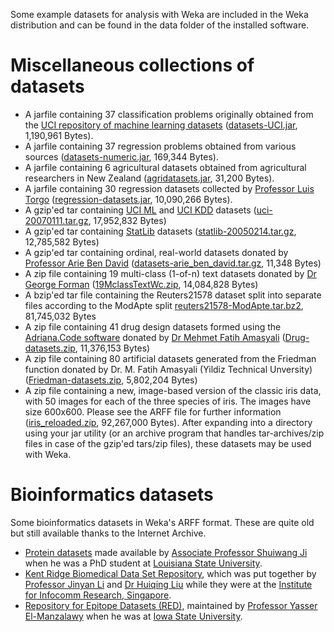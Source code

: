 Some example datasets for analysis with Weka are included in the Weka distribution and can be found in the data folder of the installed software.

# Miscellaneous collections of datasets

* A jarfile containing 37 classification problems originally obtained from the [UCI repository of machine learning datasets](https://www.ics.uci.edu/~mlearn/mlrepository.html) ([datasets-UCI.jar](https://prdownloads.sourceforge.net/weka/datasets-UCI.jar), 1,190,961 Bytes).
* A jarfile containing 37 regression problems obtained from various sources ([datasets-numeric.jar](https://prdownloads.sourceforge.net/weka/datasets-numeric.jar), 169,344 Bytes).
* A jarfile containing 6 agricultural datasets obtained from agricultural researchers in New Zealand ([agridatasets.jar](https://www.cs.waikato.ac.nz/~ml/weka/agridatasets.jar), 31,200 Bytes).
* A jarfile containing 30 regression datasets collected by [Professor Luis Torgo](https://web.cs.dal.ca/~ltorgo/) ([regression-datasets.jar](https://prdownloads.sourceforge.net/weka/regression-datasets.jar), 10,090,266 Bytes).
* A gzip'ed tar containing [UCI ML](https://www.ics.uci.edu/~mlearn/MLRepository.html) and [UCI KDD](https://kdd.ics.uci.edu/) datasets ([uci-20070111.tar.gz](https://prdownloads.sourceforge.net/weka/uci-20070111.tar.gz), 17,952,832  Bytes)
* A gzip'ed tar containing [StatLib](http://lib.stat.cmu.edu/datasets/) datasets ([statlib-20050214.tar.gz](https://prdownloads.sourceforge.net/weka/statlib-20050214.tar.gz), 12,785,582 Bytes)
*  A gzip'ed tar containing ordinal, real-world datasets donated by [Professor Arie Ben David](https://www.hit.ac.il/en/faculty_staff/Arie_Ben_David) ([datasets-arie_ben_david.tar.gz](https://prdownloads.sourceforge.net/weka/datasets-arie_ben_david.tar.gz), 11,348 Bytes)
* A zip file containing 19 multi-class (1-of-n) text datasets donated by [Dr George Forman](https://www.linkedin.com/in/gforman44/) ([19MclassTextWc.zip](https://prdownloads.sourceforge.net/weka/19MclassTextWc.zip?download), 14,084,828 Bytes)
* A bzip'ed tar file containing the Reuters21578 dataset split into separate files according to the ModApte split [reuters21578-ModApte.tar.bz2](https://prdownloads.sourceforge.net/weka/reuters21578-ModApte.tar.bz2?download), 81,745,032 Bytes
* A zip file containing 41 drug design datasets formed using the [Adriana.Code software](https://www.mn-am.com/products/adrianacode) donated by [Dr Mehmet Fatih Amasyali](https://avesis.yildiz.edu.tr/amasyali/) ([Drug-datasets.zip](https://downloads.sourceforge.net/weka/Drug-datasets.zip?use_mirror=internode), 11,376,153 Bytes)
* A zip file containing 80 artificial datasets generated from the Friedman function donated by Dr. M. Fatih Amasyali (Yildiz Technical Unversity) ([Friedman-datasets.zip](https://downloads.sourceforge.net/weka/Friedman-datasets.zip?use_mirror=transact), 5,802,204 Bytes)
* A zip file containing a new, image-based version of the classic iris data, with 50 images for each of the three species of iris. The images have size 600x600. Please see the ARFF file for further information ([iris_reloaded.zip](https://downloads.sourceforge.net/weka/iris_reloaded.zip), 92,267,000 Bytes).
After expanding into a directory using your jar utility (or an archive program that handles tar-archives/zip files in case of the gzip'ed tars/zip files), these datasets may be used with Weka.

# Bioinformatics datasets

Some bioinformatics datasets in Weka's ARFF format. These are quite old but still available thanks to the Internet Archive.

* [Protein datasets](https://web.archive.org/web/20060205183851/http://www.csc.lsu.edu/~ji/compbio/index.htm) made available by [Associate Professor Shuiwang Ji](http://people.tamu.edu/~sji/) when he was a PhD student at [Louisiana State University](https://www.lsu.edu/eng/cse/).
* [Kent Ridge Biomedical Data Set Repository](https://web.archive.org/web/20080207153800/http://research.i2r.a-star.edu.sg/rp/), which was put together by [Professor Jinyan Li](https://www.uts.edu.au/staff/jinyan.li) and [Dr Huiqing Liu](https://www.linkedin.com/in/huiqingliu/) while they were at the [Institute for Infocomm Research, Singapore](https://www.a-star.edu.sg/i2r).
* [Repository for Epitope Datasets (RED)](https://web.archive.org/web/20130828192234/http://ailab.cs.iastate.edu/red/), maintained by [Professor Yasser El-Manzalawy](https://i2rlab.com/) when he was at [Iowa State University](http://www.iastate.edu).

